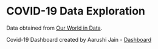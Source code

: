 # COVID-19 Data Exploration

Data obtained from <a href = 'https://ourworldindata.org/covid-deaths'>Our World in Data</a>.

Covid-19 Dashboard created by Aarushi Jain - <a href = 'https://public.tableau.com/app/profile/aarushi3449/viz/CovidDashboard_16277623245920/Dashboard1#1'>Dashboard</a>
